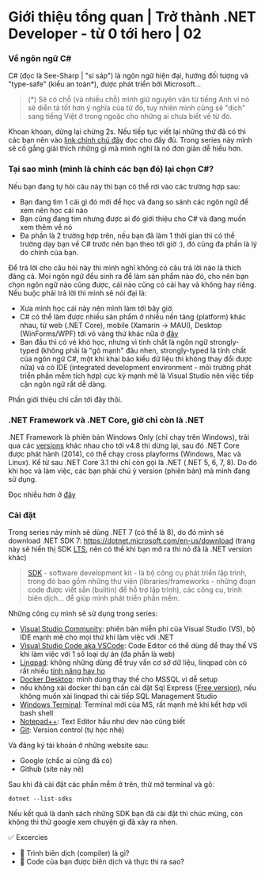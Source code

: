 # Giới thiệu tổng quan | Trở thành .NET Developer - từ 0 tới hero | 02

### Về ngôn ngữ C#

C# (đọc là See-Sharp | "si sáp") là ngôn ngữ hiện đại, hướng đối tượng và "type-safe" (kiểu an toàn*), được phát triển bởi Microsoft...

> (*) Sẽ có chỗ (và nhiều chỗ) mình giữ nguyên văn từ tiếng Anh vì nó sẽ diễn tả tốt hơn ý nghĩa của từ đó, tuy nhiên mình cũng sẽ "dịch" sang tiếng Việt ở trong ngoặc cho những ai chưa biết về từ đó.

Khoan khoan, dừng lại chừng 2s. Nếu tiếp tục viết lại những thứ đã có thì các bạn nên vào [link chính chủ đây](https://learn.microsoft.com/vi-vn/dotnet/csharp/tour-of-csharp/) đọc cho đầy đủ. Trong series này mình sẽ cố gắng giải thích những gì mà mình nghĩ là nó đơn giản dễ hiểu hơn.

### Tại sao mình (mình là chính các bạn đó) lại chọn C#?

Nếu bạn đang tự hỏi câu này thì bạn có thể rơi vào các trường hợp sau:
- Bạn đang tìm 1 cái gì đó mới để học và đang so sánh các ngôn ngữ để xem nên học cái nào
- Bạn cũng đang tìm nhưng được ai đó giới thiệu cho C# và đang muốn xem thêm về nó
- Đa phần là 2 trường hợp trên, nếu bạn đã làm 1 thời gian thì có thể trường dạy bạn về C# trước nên bạn theo tới giờ :), đó cũng đa phần là lý do chính của bạn.

Để trả lời cho câu hỏi này thì mình nghĩ không có câu trả lời nào là thích đáng cả. Mọi ngôn ngữ đều sinh ra để làm sản phẩm nào đó, cho nên bạn chọn ngôn ngữ nào cũng được, cái nào cũng có cái hay và không hay riêng. Nếu buộc phải trả lời thì mình sẽ nói đại là:
- Xưa mình học cái này nên mình làm tới bây giờ.
- C# có thể làm được nhiều sản phẩm ở nhiều nền tảng (platform) khác nhau, từ web (.NET Core), mobile (Xamarin -> MAUI), Desktop (WinForms/WPF) tới vô vàng thứ khác nữa ở [đây](https://learn.microsoft.com/en-us/dotnet/#create-your-application)
- Ban đầu thì có vẻ khó học, nhưng vì tính chất là ngôn ngữ strongly-typed (không phải là "gõ mạnh" đâu nhen, strongly-typed là tính chất của ngôn ngữ C#, một khi khai báo kiểu dữ liệu thì không thay đổi được nữa) và có IDE (integrated development environment - môi trường phát triển phần mềm tích hợp) cực kỳ mạnh mẽ là Visual Studio nên việc tiếp cận ngôn ngữ rất dễ dàng.

Phần giới thiệu chỉ cần tới đây thôi.

### .NET Framework và .NET Core, giờ chỉ còn là .NET

.NET Framework là phiên bản Windows Only (chỉ chạy trên Windows), trải qua các [versions](https://en.wikipedia.org/wiki/.NET_Framework_version_history) khác nhau cho tới v4.8 thì dừng lại, sau đó .NET Core được phát hành (2014), có thể chạy cross playforms (Windows, Mac và Linux). Kể từ sau .NET Core 3.1 thì chỉ còn gọi là .NET (.NET 5, 6, 7, 8). Do đó khi học và làm việc, 
các bạn phải chú ý version (phiên bản) mà mình đang sử dụng.

Đọc nhiều hơn ở [đây](https://learn.microsoft.com/en-us/dotnet/core/introduction#net-history)

### Cài đặt

Trong series này mình sẽ dùng .NET 7 (có thể là 8), do đó mình sẽ download .NET SDK 7: https://dotnet.microsoft.com/en-us/download (trang này sẽ hiển thị SDK [LTS](https://en.wikipedia.org/wiki/Long-term_support), nên có thể khi bạn mở ra thì nó đã là .NET version khác)

> [SDK](https://learn.microsoft.com/en-us/dotnet/core/introduction#tools) - software development kit - là bộ công cụ phát triển lập trình, trong đó bao gồm những thư viện (libraries/frameworks - những đoạn code được viết sẵn (builtin) để hỗ trợ lập trình), các công cụ, trình biên dịch... để giúp mình phát triển phần mềm.

Những công cụ mình sẽ sử dụng trong series:
- [Visual Studio Community](https://visualstudio.microsoft.com/vs/community/): phiên bản miễn phí của Visual Studio (VS), bộ IDE mạnh mẽ cho mọi thứ khi làm việc với .NET
- [Visual Studio Code aka VSCode](https://code.visualstudio.com/): Code Editor có thể dùng để thay thế VS khi làm việc với 1 số loại dự án (đa phần là web)
- [Linqpad](https://www.linqpad.net/): không những dùng để truy vấn cơ sở dữ liệu, linqpad còn có rất nhiều [tính năng hay ho](https://oclockvn.github.io/2020/05/02/su-dung-linqpad-co-ban-va-nang-cao.html)
- [Docker Desktop](https://www.docker.com/products/docker-desktop/): mình dùng thay thế cho MSSQL vì dễ setup
- nếu không xài docker thì bạn cần cài đặt Sql Express ([Free version](https://www.microsoft.com/en-us/sql-server/sql-server-downloads)), nếu không muốn xài linqpad thì cài tiếp SQL Management Studio
- [Windows Terminal](https://github.com/microsoft/terminal): Terminal mới của MS, rất mạnh mẽ khi kết hợp với bash shell
- [Notepad++](https://notepad-plus-plus.org/downloads/): Text Editor hầu như dev nào cũng biết
- [Git](https://git-scm.com/download/): Version control (tự học nhé)

Và đăng ký tài khoản ở những website sau:
- Google (chắc ai cũng đã có)
- Github (site này nè)

Sau khi đã cài đặt các phần mềm ở trên, thử mở terminal và gõ:

```
dotnet --list-sdks
```

Nếu kết quả là danh sách những SDK bạn đã cài đặt thì chúc mừng, còn không thì thử google xem chuyện gì đã xảy ra nhen.

:white_check_mark: Excercies

- :black_square_button: Trình biên dịch (compiler) là gì?
- :black_square_button: Code của bạn được biên dịch và thực thi ra sao?